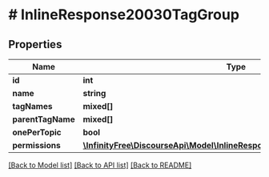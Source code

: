 # # InlineResponse20030TagGroup

## Properties

Name | Type | Description | Notes
------------ | ------------- | ------------- | -------------
**id** | **int** |  | [optional]
**name** | **string** |  | [optional]
**tagNames** | **mixed[]** |  | [optional]
**parentTagName** | **mixed[]** |  | [optional]
**onePerTopic** | **bool** |  | [optional]
**permissions** | [**\InfinityFree\DiscourseApi\Model\InlineResponse20030TagGroupPermissions**](InlineResponse20030TagGroupPermissions.md) |  | [optional]

[[Back to Model list]](../../README.md#models) [[Back to API list]](../../README.md#endpoints) [[Back to README]](../../README.md)
